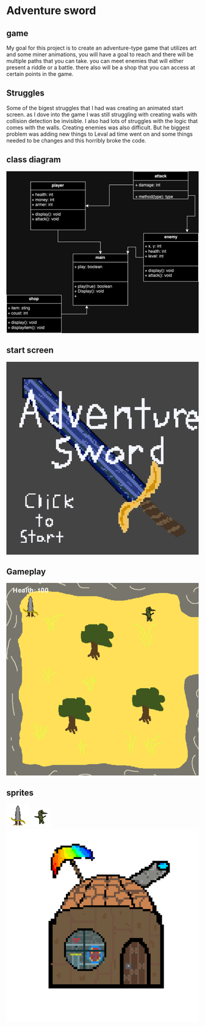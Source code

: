 # Adventure sword

## game
My goal for this project is to create an adventure-type game that utilizes art and some miner animations, you will have a goal to reach and there will be multiple paths that you can take. you can meet enemies that will either present a riddle or a battle. there also will be a shop that you can access at certain points in the game.

## Struggles
Some of the bigest struggles that I had was creating an animated start screen. as I dove into the game I was still struggling with creating walls with collision detection be invisible. I also had lots of struggles with the logic that comes with the walls. Creating enemies was also difficult. But he biggest problem was adding new things to Leval ad time went on and some things needed to be changes and this horribly broke the code.

## class diagram
![CDiagram](https://github.com/Jameslassen1/individualprogectgame/blob/main/images/Classdiagram.drawio.png)

## start screen
![startscreen](https://github.com/Jameslassen1/individualprogectgame/blob/main/images/New%20Piskel%20(2).png)

## Gameplay
![playing](https://github.com/Jameslassen1/individualprogectgame/blob/main/images/gamepla1.png)


## sprites
![playing](https://github.com/Jameslassen1/individualprogectgame/blob/main/images/player.png)
![playing](https://github.com/Jameslassen1/individualprogectgame/blob/main/images/enemy.png)
![playing](https://github.com/Jameslassen1/individualprogectgame/blob/main/images/shop.png)
